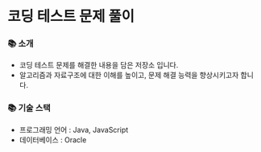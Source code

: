 # 코딩 테스트 문제 풀이 

### 📚 소개
- 코딩 테스트 문제를 해결한 내용을 담은 저장소 입니다.
- 알고리즘과 자료구조에 대한 이해를 높이고, 문제 해결 능력을 향상시키고자 합니다.

### 📚 기술 스택
- 프로그래밍 언어 : Java, JavaScript
- 데이터베이스 : Oracle




